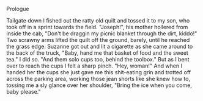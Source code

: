  
 Prologue
 
 Tailgate down I fished out the ratty old quilt and tossed it to my son, who took off in a sprint towards the field.
  "Joseph!", his mother hollered from inside the cab, "Don't be draggin my picnic blanket through the dirt, kiddo!"
  Two scrawny arms lifted the quilt off the ground, barely, until he reached the grass edge. Suzanne got out and lit a cigarette as she came around to the back of the truck, "Baby, hand me that basket of food and the sweet tea." I did so. "And them solo cups too, behind the toolbox." But as I bent over to reach the cups I felt a sharp pinch. "Hey, woman!" And when I handed her the cups she just gave me this shit-eating grin and trotted off across the parking area, working those jean shorts like she knew how to, tossing me a sly glance over her shoulder, "Bring the ice when you come, baby please."

